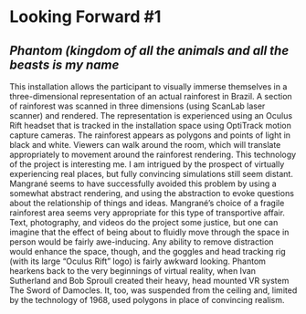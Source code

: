 # Looking Forward #1
## *Phantom (kingdom of all the animals and all the beasts is my name*

This installation allows the participant to visually immerse themselves in a three-dimensional representation of an actual rainforest in Brazil. A section of rainforest was scanned in three dimensions (using ScanLab laser scanner) and rendered. The representation is experienced using an Oculus Rift headset that is tracked in the installation space using OptiTrack motion capture cameras. The rainforest appears as polygons and points of light in black and white. Viewers can walk around the room, which will translate appropriately to movement around the rainforest rendering. This technology of the project is interesting me. I am intrigued by the prospect of virtually experiencing real places, but fully convincing simulations still seem distant. Mangrané seems to have successfully avoided this problem by using a somewhat abstract rendering, and using the abstraction to evoke questions about the relationship of things and ideas. Mangrané’s choice of a fragile rainforest area seems very appropriate for this type of transportive affair. Text, photography, and videos do the project some justice, but one can imagine that the effect of being about to fluidly move through the space in person would be fairly awe-inducing. Any ability to remove distraction would enhance the space, though, and the goggles and head tracking rig (with its large “Oculus Rift” logo) is fairly awkward looking. Phantom hearkens back to the very beginnings of virtual reality, when Ivan Sutherland and Bob Sproull created their heavy, head mounted VR system The Sword of Damocles. It, too, was suspended from the ceiling and, limited by the technology of 1968, used polygons in place of convincing realism.

